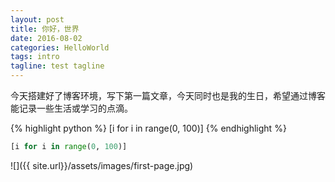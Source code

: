 ```yaml
---
layout: post
title: 你好，世界
date: 2016-08-02
categories: HelloWorld
tags: intro
tagline: test tagline
---
```

今天搭建好了博客环境，写下第一篇文章，今天同时也是我的生日，希望通过博客能记录一些生活或学习的点滴。

{% highlight python %}
[i for i in range(0, 100)]
{% endhighlight %}

```python
[i for i in range(0, 100)]
```

![]({{ site.url}}/assets/images/first-page.jpg)
